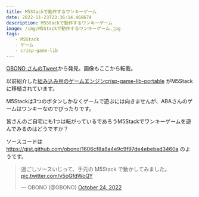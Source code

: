 ```yaml
---
title: M5Stackで動作するワンキーゲーム
date: 2022-11-23T23:36:14.468674
description: M5Stackで動作するワンキーゲーム
image: /img/M5Stackで動作するワンキーゲーム.jpg
tags:
　　- M5Stack
　　- ゲーム
　　- crisp-game-lib
---
```

[OBONO さんのTweet](https://twitter.com/OBONO/status/1584559584865574912)から発見。画像もここから転載。

以前紹介した[組み込み用のゲームエンジンcrisp-game-lib-portable](../組み込み用のゲームエンジンcrisp-game-lib-portable) がM5Stackに移植されています。

M5Stackは3つのボタンしかなくゲームで遊ぶには向きませんが、ABAさんのゲームはワンキーなのでぴったりです。

皆さんのご自宅にも1つは転がっているであろうM5Stackでワンキーゲームを遊んでみるのはどうですか？

ソースコードは https://gist.github.com/obono/1606cf8a8a4e9c9f97de4ebebad3460a のようです。


<blockquote class="twitter-tweet"><p lang="ja" dir="ltr">過ごしソースいじって、手元の M5Stack で動かしてみました。 <a href="https://t.co/v5oGfdWoQY">pic.twitter.com/v5oGfdWoQY</a></p>&mdash; OBONO (@OBONO) <a href="https://twitter.com/OBONO/status/1584559584865574912?ref_src=twsrc%5Etfw">October 24, 2022</a></blockquote>
<script async src="https://platform.twitter.com/widgets.js" charset="utf-8"></script>



